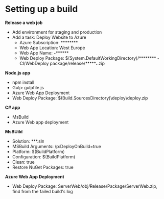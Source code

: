 # Setting up a build

**Release a web job**

* Add environment for staging and production
* Add a task: Deploy Website to Azure
  * Azure Subscription: ********
  * Web App Location: West Europe
  * Web App Name: **-********
  * Web Deploy Package: $(System.DefaultWorkingDirectory)/******** - CI/WebDeploy package/release/********.***.zip

**Node.js app**

* npm install
* Gulp: gulpfile.js
* Azure Web App Deployment
* Web Deploy Package: $(Build.SourcesDirectory)\deploy\deploy.zip

**C# app**

* MsBuild
* Azure Web app deployment

**MsBUild**

* Solution: **\*.sln
* MSBuild Arguments: /p:DeployOnBuild=true
* Platform: $(BuildPlatform)
* Configuration: $(BuildPlatform)
* Clean: true
* Restore NuGet Packages: true

**Azure Web App Deployment**

* Web Deploy Package: ServerWeb/obj/Release/Package/ServerWeb.zip, find from the failed build's log

